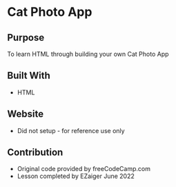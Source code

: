# Cat Photo App

## Purpose
To learn HTML through building your own Cat Photo App

## Built With
* HTML

## Website
* Did not setup - for reference use only

## Contribution
* Original code provided by freeCodeCamp.com
* Lesson completed by EZaiger June 2022
